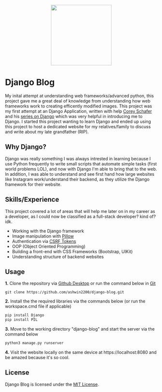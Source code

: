 <p align=center><img width=200 src="https://i.postimg.cc/xC4vNN7Z/640px-Django-logo-svg.png"></img></p>

# Django Blog
My inital attempt at understanding web frameworks/advanced python, this project gave me a great deal of knowledge from understanding how web frameworks work to creating efficently modified images. This project was my first attempt at an Django Application, written with help [Corey Schafer](https://coreyms.com/) and his [series on Django](https://www.youtube.com/watch?v=UmljXZIypDc&list=PL-osiE80TeTtoQCKZ03TU5fNfx2UY6U4p) which was very helpful in introducing me to Django. I started this project wanting to learn Django and ended up using this project to host a dedicated website for my relatives/family to discuss and write about my late grandfather (RIP).

## Why Django?
Django was really something I was always intrested in learning because I use Python frequently to write small scripts that automate simple tasks (first world problems LOL), and now with Django I'm able to bring that to the web. In addition, I was able to understand and see first hand how large websites like Instagram work/understand their backend, as they utilize the Django framework for their website.

## Skills/Experience
This project covered a lot of areas that will help me later on in my career as a developer, as I could now be classified as a full-stack developer? kind of? idk.
- Working with the Django framework
- Image manipulation with [Pillow](https://python-pillow.org/)
- Authentication via [CSRF Tokens](https://portswigger.net/web-security/csrf/tokens)
- OOP (Object Oriented Programming)
- Building a front-end with CSS Frameworks (Bootstrap, UIKit)
- Understanding structure of backend websites
## Usage
<strong>1.</strong> Clone the repository via [Github Desktop](x-github-client://openRepo/https://github.com/ashwin2200/django-blog) or run the command below in [Git](https://git-scm.com/)
```git
git clone https://github.com/ashwin2200/django-blog.git
```
<strong>2.</strong> Install the the required libraries via the commands below (or run the workspace.cmd file if applicable)
```cmd
pip install Django
pip install PIL
```
<strong>3.</strong> Move to the working directory "django-blog" and start the server via the command below
```cmd
python3 manage.py runserver
```
<strong>4.</strong> Visit the website locally on the same device at https://localhost:8080 and be amazed because it's so cool.
## License

Django Blog is licensed under the [MIT License](https://opensource.org/licenses/MIT).
